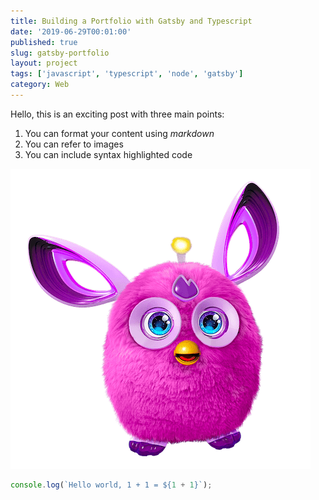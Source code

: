 ```yaml
---
title: Building a Portfolio with Gatsby and Typescript
date: '2019-06-29T00:01:00'
published: true
slug: gatsby-portfolio
layout: project
tags: ['javascript', 'typescript', 'node', 'gatsby']
category: Web
---
```


Hello, this is an exciting post with three main points:

1. You can format your content using *markdown*
2. You can refer to images
3. You can include syntax highlighted code

![Furby](../assets/furby.png)

```js
console.log(`Hello world, 1 + 1 = ${1 + 1}`);
```
